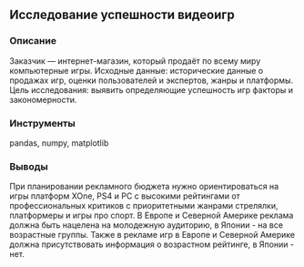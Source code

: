 ﻿## Исследование успешности видеоигр


### Описание

Заказчик — интернет-магазин, который продаёт по всему миру компьютерные игры. 
Исходные данные: исторические данные о продажах игр, оценки пользователей и экспертов, жанры и платформы. 
Цель исследования: выявить определяющие успешность игр факторы и закономерности. 


### Инструменты

pandas, numpy, matplotlib


### Выводы


При планировании рекламного бюджета нужно ориентироваться на игры платформ XOne, PS4 и PC с высокими рейтингами от профессиональных критиков с приоритетными жанрами стрелялки, платформеры и игры про спорт. 
В Европе и Северной Америке реклама должна быть нацелена на молодежную аудиторию, в Японии - на все возрастные группы. 
Также в рекламе игр в Европе и Северной Америке должна присутствовать информация о возрастном рейтинге, в Японии - нет.